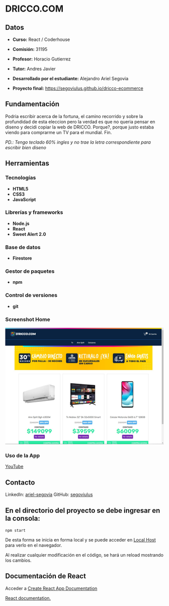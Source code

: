 # DRICCO.COM
## Datos

* **Curso:** React / Coderhouse

* **Comisión:** 31195

* **Profesor:** Horacio Gutierrez

* **Tutor:** Andres Javier

* **Desarrollado por el estudiante:** Alejandro Ariel Segovia

* **Proyecto final:** https://segoviulus.github.io/dricco-ecommerce

## Fundamentación
Podria escribir acerca de la fortuna, el camino recorrido y sobre la profundidad de esta eleccion pero la verdad es que no queria pensar en diseno y decidi copiar la web de DRICCO. Porque?, porque justo estaba viendo para comprarme un TV para el mundial. Fin.

*PD.: Tengo teclado 60% ingles y no trae la letra correspondiente para escribir bien diseno*

## Herramientas
### Tecnologías
* **HTML5**
* **CSS3**
* **JavaScript**

### Librerías y frameworks
* **Node.js**
* **React**
* **Sweet Alert 2.0**


### Base de datos
* **Firestore**

### Gestor de paquetes
* **npm**

### Control de versiones
* **git**

### Screenshot Home
![Home](/public/images/home.jpeg)

### Uso de la App
[YouTube](/public/images/home.jpeg)

## Contacto
LinkedIn: [ariel-segovia](https://www.linkedin.com/in/ariel-segovia/)
GitHub: [segoviulus](https://github.com/segoviulus)

## En el directorio del proyecto se debe ingresar en la consola:
```
npm start
```

De esta forma se inicia en forma local y se puede acceder en [Local Host](http://localhost:3000) para verlo en el navegador.

Al realizar cualquier modificación en el código, se hará un reload mostrando los cambios.

## Documentación de React
Acceder a [Create React App Documentation](https://create-react-app.dev/docs/getting-started/)

[React documentation.](https://reactjs.org/)
